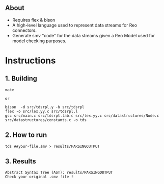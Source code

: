 ## About

 - Requires flex & bison
 - A high-level language used to represent data streams for Reo connectors. 
 - Generate smv "code" for the data streams given a Reo Model used for model checking purposes.

Instructions
========

## 1. Building
    make
    
    or

    bison  -d src/tdsrpl.y -b src/tdsrpl
    flex -o src/lex.yy.c src/tdsrpl.l
    gcc src/main.c src/tdsrpl.tab.c src/lex.yy.c src/datastructures/Node.c src/datastructures/constants.c -o tds
	  
## 2. How to run
    tds ##your-file.smv > results/PARSINGOUTPUT
    
## 3. Results
    Abstract Syntax Tree (AST): results/PARSINGOUTPUT
    Check your original .smv file !
    
